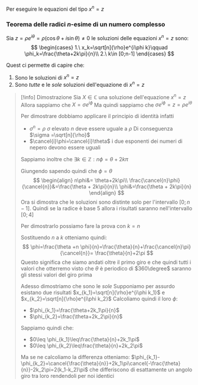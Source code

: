 Per eseguire le equazioni del tipo $x^n=z$
### Teorema delle radici $n$-esime di un numero complesso
Sia $z=\rho e^{i\theta}= \rho(\cos\theta+i\sin\theta)\neq 0$ le soluzioni delle equazioni $x^n=z$ sono:
$$
\begin{cases}
1.\ x_k=\sqrt[n]{\rho}e^{i\phi k}\qquad \phi_k=\frac{\theta+2k\pi}{n}\\
2.\ k\in [0;n-1]
\end{cases}
$$

Quest ci permette di capire che:
1. Sono le soluzioni di $x^n=z$
2. Sono *tutte* e le *sole* soluzioni dell'equazione di $x^n=z$

> [!info] Dimostrazione
> Sia $X\in ℂ$ una soluzione dell'equazione $x^n=z$
> Allora sappiamo che $X=\sigma e^{i\phi}$
> Ma quindi sappiamo che $\sigma e^{i\phi}=z=\rho e^{i\theta}$
> 
> Per dimostrare dobbiamo applicare il principio di identità infatti 
> - $\sigma^n = \rho$ $\sigma$ elevato $n$ deve essere uguale a $\rho$
> Di conseguenza $\sigma =\sqrt[n]{\rho}$
> - $\cancel{i}\phi=\cancel{i}\theta$ i due esponenti dei numeri di nepero devono essere uguali
> 
> Sappiamo inoltre che $\exists k\in ℤ:n\phi=\theta + 2k\pi$
> 
> Giungendo sapendo quindi che $\phi = \theta$
> $$
> \begin{align}
> n\phi&= \theta+2k\pi\\
> \frac{\cancel{n}\phi}{\cancel{n}}&=\frac{\theta + 2k\pi}{n}\\
> \phi&=\frac{\theta + 2k\pi}{n}
\end{align}
> $$
> Ora si dimostra che le soluzioni sono distinte solo per l'intervallo $[0;n-1]$. Quindi se la radice è base $5$ allora i risultati saranno nell'intervallo $[0;4]$
> 
> Per dimostrarlo possiamo fare la prova con $k =n$
> 
> Sostituendo $n$ a $k$ otteniamo quindi:
> $$
> \phi=\frac{\theta +n \phi}{n}=\frac{\theta}{n}+\frac{\cancel{n}\pi}{\cancel{n}}= \frac{\theta}{n}+2\pi
> $$
> Questo significa che siamo andati oltre il primo giro e che quindi tutti i valori che otterremo visto che $\theta$ è periodico di $360\degree$ saranno gli stessi valori del giro prima
> 
> Adesso dimostriamo che sono le *sole*
> Supponiamo per assurdo esistano due risultati $x_{k_1}=\sqrt[n]{\rho}e^{i\phi k_1}$ e $x_{k_2}=\sqrt[n]{\rho}e^{i\phi k_2}$
> Calcoliamo quindi il loro $\phi$:
> - $\phi_{k_1}=\frac{\theta+2k_1\pi}{n}$
> - $\phi_{k_2}=\frac{\theta+2k_2\pi}{n}$
> 
> Sappiamo quindi che:
> - $0\leq \phi_{k_1}\leq\frac{\theta}{n}+2k_1\pi$
> - $0\leq \phi_{k_2}\leq\frac{\theta}{n}+2k_2\pi$
> 
> Ma se ne calcoliamo la differenza otteniamo:
> $\phi_{k_1}-\phi_{k_2}=\cancel{\frac{\theta}{n}}+2k_1\pi\cancel{-\frac{\theta}{n}}-2k_2\pi=2(k_1-k_2)\pi$ che differiscono di esattamente un angolo giro tra loro rendendoli per noi identici

